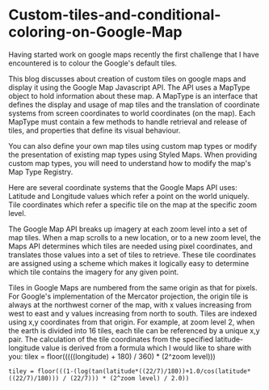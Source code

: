 # Custom-tiles-and-conditional-coloring-on-Google-Map

Having started work on google maps recently the first challenge that I have encountered is to colour the Google's default tiles.
 
This blog discusses about creation of custom tiles on google maps and display it using the Google Map Javascript API. The API uses a MapType object to hold information about these map. A MapType is an interface that defines the display and usage of map tiles and the translation of coordinate systems from screen coordinates to world coordinates (on the map). Each MapType must contain a few methods to handle retrieval and release of tiles, and properties that define its visual behaviour.

You can also define your own map tiles using custom map types or modify the presentation of existing map types using Styled Maps. When providing custom map types, you will need to understand how to modify the map's Map Type Registry.

Here are several coordinate systems that the Google Maps API uses:
Latitude and Longitude values which refer a point on the world uniquely.
Tile coordinates which refer a specific tile on the map at the specific zoom level.


The Google Map API breaks up imagery at each zoom level into a set of map tiles. When a map scrolls to a new location, or to a new zoom level, the Maps API determines which tiles are needed using pixel coordinates, and translates those values into a set of tiles to retrieve. These tile coordinates are assigned using a scheme which makes it logically easy to determine which tile contains the imagery for any given point.

Tiles in Google Maps are numbered from the same origin as that for pixels. For Google's implementation of the Mercator projection, the origin tile is always at the northwest corner of the map, with x values increasing from west to east and y values increasing from north to south. Tiles are indexed using x,y coordinates from that origin. For example, at zoom level 2, when the earth is divided into 16 tiles, each tile can be referenced by a unique x,y pair. The calculation of the tile coordinates from the specified latitude-longitude value is derived from a formula which I would like to share with you:
	tilex = floor(((((longitude) + 180) / 360) * (2^zoom level)))

	tiley = floor(((1-(log(tan(latitude*((22/7)/180))+1.0/cos(latitude*((22/7)/180))) / (22/7))) * (2^zoom level) / 2.0))



